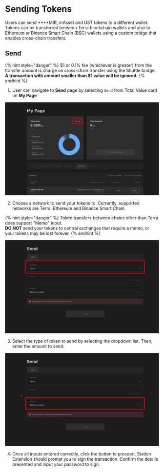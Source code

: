 # Sending Tokens

Users can send ****MIR, mAsset and UST tokens to a different wallet. Tokens can be transferred between Terra blockchain wallets and also to Ethereum or Binance Smart Chain \(BSC\) wallets using a custom bridge that enables cross-chain transfers. 

## Send

{% hint style="danger" %}
$1 or 0.1% fee \(whichever is greater\) from the transfer amount is charge on cross-chain transfer using the Shuttle bridge.   
**A transaction with amount smaller than $1 value will be ignored.**
{% endhint %}

1. User can navigate to **Send** page by selecting `Send` from Total Value card on **My Page**

![](../../.gitbook/assets/image%20%28195%29.png)

2. Choose a network to send your tokens to. Currently, supported networks are Terra, Ethereum and Binance Smart Chain.

{% hint style="danger" %}
Token transfers between chains other than Terra does support "Memo" input.   
**DO NOT** send your tokens to central exchanges that require a memo, or your tokens may be lost forever. 
{% endhint %}

![](../../.gitbook/assets/image%20%28162%29.png)

3. Select the type of token to send by selecting the dropdown list. Then, enter the amount to send.

![](../../.gitbook/assets/image%20%28183%29.png)

4. Once all inputs entered correctly, click the button to proceed. Station Extension should prompt you to sign the transaction. Confirm the details presented and input your password to sign.

